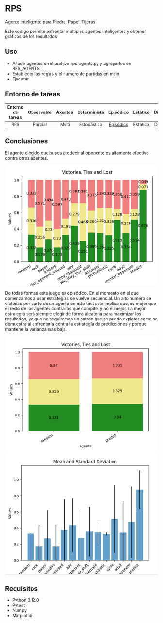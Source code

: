# RPS

Agente inteligente para Piedra, Papel, Tijeras

Este codigo permite enfrentar multiples agentes inteligentes y obtener graficos de los resultados

## Uso

- Añadir agentes en el archivo rps_agents.py y agregarlos en RPS_AGENTS
- Establecer las reglas y el numero de partidas en main
- Ejecutar

## Entorno de tareas

Entorno de tareas | Observable| Axentes | Determinista | Episódico | Estático | Discreto | Conocido
:---: | :---: | :---: | :---: | :---: | :---: | :---: | :---: |
 RPS | Parcial | Multi | Estocástico | [Episódico](#conclusiones) | Estático | Discreto | Conocido |

## Conclusiones

El agente elegido que busca predecir al oponente es altamente efectivo contra otros agentes. 

![](./doc/full_view.png)

De todas formas este juego es episódico. En el momento en el que comenzamos a usar estrategias se vuelve secuencial. Un alto numero de victorias por parte de un agente en este test solo implica que, es mejor que el resto de los agentes contra los que compite, y no el mejor. La mejor estrategia será siempre elegir de forma aleatoria para maximizar los resultados, ya que no seguiremos un patron que se pueda explotar como se demuestra al enfrentarla contra la estrategía de predicciones y porque mantiene la varianza mas baja.

![](./doc/random_vs_predict.png)
![](./doc/variance.png)

## Requisitos

- Python 3.12.0
- Pytest
- Numpy
- Matplotlib